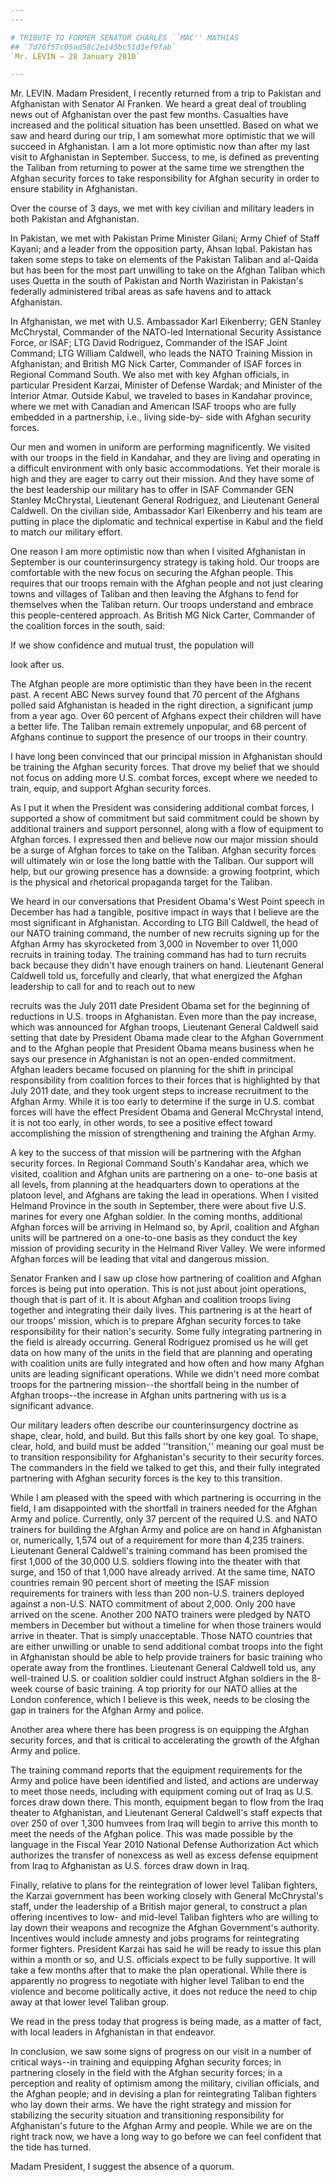```yaml
---
---

# TRIBUTE TO FORMER SENATOR CHARLES ``MAC'' MATHIAS
## `7d76f57c05ad58c2e145bc51d3ef9fab`
`Mr. LEVIN — 28 January 2010`

---
```



Mr. LEVIN. Madam President, I recently returned from a trip to 
Pakistan and Afghanistan with Senator Al Franken. We heard a great deal 
of troubling news out of Afghanistan over the past few months. 
Casualties have increased and the political situation has been 
unsettled. Based on what we saw and heard during our trip, I am 
somewhat more optimistic that we will succeed in Afghanistan. I am a 
lot more optimistic now than after my last visit to Afghanistan in 
September. Success, to me, is defined as preventing the Taliban from 
returning to power at the same time we strengthen the Afghan security 
forces to take responsibility for Afghan security in order to ensure 
stability in Afghanistan.

Over the course of 3 days, we met with key civilian and military 
leaders in both Pakistan and Afghanistan.

In Pakistan, we met with Pakistan Prime Minister Gilani; Army Chief 
of Staff Kayani; and a leader from the opposition party, Ahsan Iqbal. 
Pakistan has taken some steps to take on elements of the Pakistan 
Taliban and al-Qaida but has been for the most part unwilling to take 
on the Afghan Taliban which uses Quetta in the south of Pakistan and 
North Waziristan in Pakistan's federally administered tribal areas as 
safe havens and to attack Afghanistan.

In Afghanistan, we met with U.S. Ambassador Karl Eikenberry; GEN 
Stanley McChrystal, Commander of the NATO-led International Security 
Assistance Force, or ISAF; LTG David Rodriguez, Commander of the ISAF 
Joint Command; LTG William Caldwell, who leads the NATO Training 
Mission in Afghanistan; and British MG Nick Carter, Commander of ISAF 
forces in Regional Command South. We also met with key Afghan 
officials, in particular President Karzai, Minister of Defense Wardak; 
and Minister of the Interior Atmar. Outside Kabul, we traveled to bases 
in Kandahar province, where we met with Canadian and American ISAF 
troops who are fully embedded in a partnership, i.e., living side-by-
side with Afghan security forces.

Our men and women in uniform are performing magnificently. We visited 
with our troops in the field in Kandahar, and they are living and 
operating in a difficult environment with only basic accommodations. 
Yet their morale is high and they are eager to carry out their mission. 
And they have some of the best leadership our military has to offer in 
ISAF Commander GEN Stanley McChrystal, Lieutenant General Rodriguez, 
and Lieutenant General Caldwell. On the civilian side, Ambassador Karl 
Eikenberry and his team are putting in place the diplomatic and 
technical expertise in Kabul and the field to match our military 
effort.

One reason I am more optimistic now than when I visited Afghanistan 
in September is our counterinsurgency strategy is taking hold. Our 
troops are comfortable with the new focus on securing the Afghan 
people. This requires that our troops remain with the Afghan people and 
not just clearing towns and villages of Taliban and then leaving the 
Afghans to fend for themselves when the Taliban return. Our troops 
understand and embrace this people-centered approach. As British MG 
Nick Carter, Commander of the coalition forces in the south, said:




 If we show confidence and mutual trust, the population will 


 look after us.


The Afghan people are more optimistic than they have been in the 
recent past. A recent ABC News survey found that 70 percent of the 
Afghans polled said Afghanistan is headed in the right direction, a 
significant jump from a year ago. Over 60 percent of Afghans expect 
their children will have a better life. The Taliban remain extremely 
unpopular, and 68 percent of Afghans continue to support the presence 
of our troops in their country.

I have long been convinced that our principal mission in Afghanistan 
should be training the Afghan security forces. That drove my belief 
that we should not focus on adding more U.S. combat forces, except 
where we needed to train, equip, and support Afghan security forces.

As I put it when the President was considering additional combat 
forces, I supported a show of commitment but said commitment could be 
shown by additional trainers and support personnel, along with a flow 
of equipment to Afghan forces. I expressed then and believe now our 
major mission should be a surge of Afghan forces to take on the 
Taliban. Afghan security forces will ultimately win or lose the long 
battle with the Taliban. Our support will help, but our growing 
presence has a downside: a growing footprint, which is the physical and 
rhetorical propaganda target for the Taliban.

We heard in our conversations that President Obama's West Point 
speech in December has had a tangible, positive impact in ways that I 
believe are the most significant in Afghanistan. According to LTG Bill 
Caldwell, the head of our NATO training command, the number of new 
recruits signing up for the Afghan Army has skyrocketed from 3,000 in 
November to over 11,000 recruits in training today. The training 
command has had to turn recruits back because they didn't have enough 
trainers on hand. Lieutenant General Caldwell told us, forcefully and 
clearly, that what energized the Afghan leadership to call for and to 
reach out to new


recruits was the July 2011 date President Obama set for the beginning 
of reductions in U.S. troops in Afghanistan. Even more than the pay 
increase, which was announced for Afghan troops, Lieutenant General 
Caldwell said setting that date by President Obama made clear to the 
Afghan Government and to the Afghan people that President Obama means 
business when he says our presence in Afghanistan is not an open-ended 
commitment. Afghan leaders became focused on planning for the shift in 
principal responsibility from coalition forces to their forces that is 
highlighted by that July 2011 date, and they took urgent steps to 
increase recruitment to the Afghan Army. While it is too early to 
determine if the surge in U.S. combat forces will have the effect 
President Obama and General McChrystal intend, it is not too early, in 
other words, to see a positive effect toward accomplishing the mission 
of strengthening and training the Afghan Army.

A key to the success of that mission will be partnering with the 
Afghan security forces. In Regional Command South's Kandahar area, 
which we visited, coalition and Afghan units are partnering on a one-
to-one basis at all levels, from planning at the headquarters down to 
operations at the platoon level, and Afghans are taking the lead in 
operations. When I visited Helmand Province in the south in September, 
there were about five U.S. marines for every one Afghan soldier. In the 
coming months, additional Afghan forces will be arriving in Helmand so, 
by April, coalition and Afghan units will be partnered on a one-to-one 
basis as they conduct the key mission of providing security in the 
Helmand River Valley. We were informed Afghan forces will be leading 
that vital and dangerous mission.

Senator Franken and I saw up close how partnering of coalition and 
Afghan forces is being put into operation. This is not just about joint 
operations, though that is part of it. It is about Afghan and coalition 
troops living together and integrating their daily lives. This 
partnering is at the heart of our troops' mission, which is to prepare 
Afghan security forces to take responsibility for their nation's 
security. Some fully integrating partnering in the field is already 
occurring. General Rodriguez promised us he will get data on how many 
of the units in the field that are planning and operating with 
coalition units are fully integrated and how often and how many Afghan 
units are leading significant operations. While we didn't need more 
combat troops for the partnering mission--the shortfall being in the 
number of Afghan troops--the increase in Afghan units partnering with 
us is a significant advance.

Our military leaders often describe our counterinsurgency doctrine as 
shape, clear, hold, and build. But this falls short by one key goal. To 
shape, clear, hold, and build must be added ''transition,'' meaning our 
goal must be to transition responsibility for Afghanistan's security to 
their security forces. The commanders in the field we talked to get 
this, and their fully integrated partnering with Afghan security forces 
is the key to this transition.

While I am pleased with the speed with which partnering is occurring 
in the field, I am disappointed with the shortfall in trainers needed 
for the Afghan Army and police. Currently, only 37 percent of the 
required U.S. and NATO trainers for building the Afghan Army and police 
are on hand in Afghanistan or, numerically, 1,574 out of a requirement 
for more than 4,235 trainers. Lieutenant General Caldwell's training 
command has been promised the first 1,000 of the 30,000 U.S. soldiers 
flowing into the theater with that surge, and 150 of that 1,000 have 
already arrived. At the same time, NATO countries remain 90 percent 
short of meeting the ISAF mission requirements for trainers with less 
than 200 non-U.S. trainers deployed against a non-U.S. NATO commitment 
of about 2,000. Only 200 have arrived on the scene. Another 200 NATO 
trainers were pledged by NATO members in December but without a 
timeline for when those trainers would arrive in theater. That is 
simply unacceptable. Those NATO countries that are either unwilling or 
unable to send additional combat troops into the fight in Afghanistan 
should be able to help provide trainers for basic training who operate 
away from the frontlines. Lieutenant General Caldwell told us, any 
well-trained U.S. or coalition soldier could instruct Afghan soldiers 
in the 8-week course of basic training. A top priority for our NATO 
allies at the London conference, which I believe is this week, needs to 
be closing the gap in trainers for the Afghan Army and police.

Another area where there has been progress is on equipping the Afghan 
security forces, and that is critical to accelerating the growth of the 
Afghan Army and police.

The training command reports that the equipment requirements for the 
Army and police have been identified and listed, and actions are 
underway to meet those needs, including with equipment coming out of 
Iraq as U.S. forces draw down there. This month, equipment began to 
flow from the Iraq theater to Afghanistan, and Lieutenant General 
Caldwell's staff expects that over 250 of over 1,300 humvees from Iraq 
will begin to arrive this month to meet the needs of the Afghan police. 
This was made possible by the language in the Fiscal Year 2010 National 
Defense Authorization Act which authorizes the transfer of nonexcess as 
well as excess defense equipment from Iraq to Afghanistan as U.S. 
forces draw down in Iraq.

Finally, relative to plans for the reintegration of lower level 
Taliban fighters, the Karzai government has been working closely with 
General McChrystal's staff, under the leadership of a British major 
general, to construct a plan offering incentives to low- and mid-level 
Taliban fighters who are willing to lay down their weapons and 
recognize the Afghan Government's authority. Incentives would include 
amnesty and jobs programs for reintegrating former fighters. President 
Karzai has said he will be ready to issue this plan within a month or 
so, and U.S. officials expect to be fully supportive. It will take a 
few months after that to make the plan operational. While there is 
apparently no progress to negotiate with higher level Taliban to end 
the violence and become politically active, it does not reduce the need 
to chip away at that lower level Taliban group.

We read in the press today that progress is being made, as a matter 
of fact, with local leaders in Afghanistan in that endeavor.

In conclusion, we saw some signs of progress on our visit in a number 
of critical ways--in training and equipping Afghan security forces; in 
partnering closely in the field with the Afghan security forces; in a 
perception and reality of optimism among the military, civilian 
officials, and the Afghan people; and in devising a plan for 
reintegrating Taliban fighters who lay down their arms. We have the 
right strategy and mission for stabilizing the security situation and 
transitioning responsibility for Afghanistan's future to the Afghan 
Army and people. While we are on the right track now, we have a long 
way to go before we can feel confident that the tide has turned.

Madam President, I suggest the absence of a quorum.